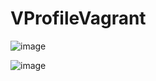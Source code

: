 # VProfileVagrant

![image](https://user-images.githubusercontent.com/54894480/198714451-6546a33c-ec53-417a-af16-07096d254d90.png)


![image](https://user-images.githubusercontent.com/54894480/198714560-e9a006b2-d31c-4ebf-b09a-34895d8decfd.png)
